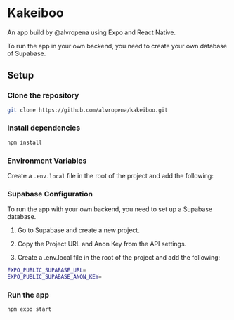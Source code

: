 # Kakeiboo

An app build by @alvropena using Expo and React Native.

To run the app in your own backend, you need to create your own database of Supabase.

## Setup
### Clone the repository

```bash
git clone https://github.com/alvropena/kakeiboo.git
```

### Install dependencies

```bash
npm install
```

### Environment Variables

Create a `.env.local` file in the root of the project and add the following:

### Supabase Configuration

To run the app with your own backend, you need to set up a Supabase database.

1. Go to Supabase and create a new project.

2. Copy the Project URL and Anon Key from the API settings.

3. Create a .env.local file in the root of the project and add the following:

```bash
EXPO_PUBLIC_SUPABASE_URL=
EXPO_PUBLIC_SUPABASE_ANON_KEY=
```

### Run the app

```bash
npm expo start
```